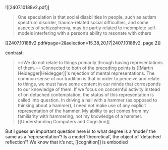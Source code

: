 ![[2407.10188v2.pdf]]

> One speculation is that social disabilities in people, such as autism spectrum disorder, trauma-related social difficulties, and some aspects of schizophrenia, may be partly related to incomplete self-models interfering with a person’s ability to resonate with others

[[2407.10188v2.pdf#page=2&selection=15,38,20,17|2407.10188v2, page 2]]

contrast:
> ==We do not relate to things primarily through having representations of them.== Connected to both of the preceding points is [[Martin Heidegger|Heidegger]]'s rejection of mental representations. The common sense of our tradition is that in order to perceive and relate to things, we must have some content in our minds that corresponds to our knowledge of them. If we focus on concernful activity instead of on detached contemplation, the status of this representation is called into question. In driving a nail with a hammer (as opposed to thinking about a hammer), I need not make use of any explicit representation of the hammer. My ability to act comes from my familiarity with hammering, not my knowledge of a hammer.
> 	[[Understanding Computers and Cognition]]

But I guess an important question here is to what degree is a ‘model’ the same as a ‘representation’? Is a model ‘theoretical’, the object of ‘detached reflection’? We know that it’s not, [[cognition]] is embodied 